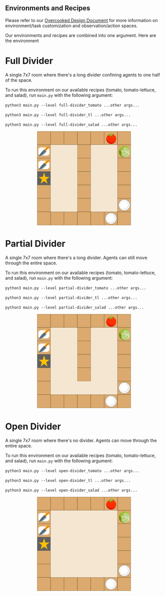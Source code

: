 
## Environments and Recipes

Please refer to our [Overcooked Design Document](design.md) for more information on environment/task customization and observation/action spaces.

Our environments and recipes are combined into one argument. Here are the environment

# Full Divider

A single 7x7 room where there's a long divider confining agents to one half of the space. 

To run this environment on our available recipes (tomato, tomato-lettuce, and salad), run `main.py` with the following argument:

`python3 main.py --level full-divider_tomato ...other args...`

`python3 main.py --level full-divider_tl ...other args...`

`python3 main.py --level full-divider_salad ...other args...`

<p align="center">
<img src="/images/full.png" width=300></img>
</p>


# Partial Divider

A single 7x7 room where there's a long divider. Agents can still move through the entire space. 

To run this environment on our available recipes (tomato, tomato-lettuce, and salad), run `main.py` with the following argument:

`python3 main.py --level partial-divider_tomato ...other args...`

`python3 main.py --level partial-divider_tl ...other args...`

`python3 main.py --level partial-divider_salad ...other args...`

<p align="center">
<img src="/images/partial.png" width=300></img>
</p>

# Open Divider 

A single 7x7 room where there's no divider. Agents can move through the entire space. 

To run this environment on our available recipes (tomato, tomato-lettuce, and salad), run `main.py` with the following argument:

`python3 main.py --level open-divider_tomato ...other args...`

`python3 main.py --level open-divider_tl ...other args...`

`python3 main.py --level open-divider_salad ...other args...`

<p align="center">
<img src="/images/open.png" width=300></img>
</p>
